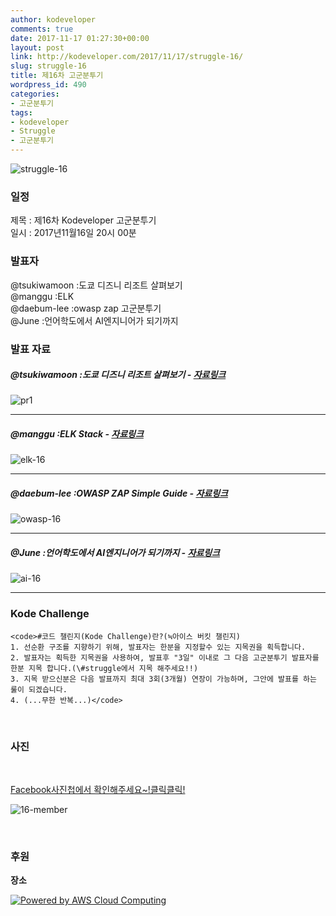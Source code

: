 ```yaml
---
author: kodeveloper
comments: true
date: 2017-11-17 01:27:30+00:00
layout: post
link: http://kodeveloper.com/2017/11/17/struggle-16/
slug: struggle-16
title: 제16차 고군분투기
wordpress_id: 490
categories:
- 고군분투기
tags:
- kodeveloper
- Struggle
- 고군분투기
---
```


![struggle-16](http://kodeveloper.com/wp-content/uploads/2017/11/struggle-16.jpg)

### 일정

제목 : 제16차 Kodeveloper 고군분투기  
일시 : 2017년11월16일 20시 00분

### 발표자

@tsukiwamoon :도쿄 디즈니 리조트 살펴보기  
@manggu :ELK  
@daebum-lee :owasp zap 고군분투기  
@June :언어학도에서 AI엔지니어가 되기까지

### 발표 자료

##### @tsukiwamoon :도쿄 디즈니 리조트 살펴보기 - [자료링크](https://drive.google.com/drive/folders/1W4hfPTMuoj22qncgCsd650zp4FR5iIQv)

![pr1](http://kodeveloper.com/wp-content/uploads/2017/11/pr1.png)

* * *

##### @manggu :ELK Stack - [자료링크](https://drive.google.com/drive/folders/1a1Zz-KSQ78d8CyRlCO9Kmr8-0DrJR4NA)

![elk-16](http://kodeveloper.com/wp-content/uploads/2017/11/elk-16.jpg)

* * *

##### @daebum-lee :OWASP ZAP Simple Guide - [자료링크](https://daebum.com/slides/owasp_zap/)

![owasp-16](http://kodeveloper.com/wp-content/uploads/2017/11/owasp-16.jpg)

* * *

##### @June :언어학도에서 AI엔지니어가 되기까지 - [자료링크](https://docs.google.com/presentation/d/1lCWMXJ_bIPr0QnCjWiLC632Fvt1B0JkOLqGstVe1rDA/edit#slide=id.p)

![ai-16](http://kodeveloper.com/wp-content/uploads/2017/11/ai-16.jpg)

* * *

### Kode Challenge
    
    <code>#코드 챌린지(Kode Challenge)란?(≒아이스 버킷 챌린지)
    1. 선순환 구조를 지향하기 위해, 발표자는 한분을 지정할수 있는 지목권을 획득합니다.
    2. 발표자는 획득한 지목권을 사용하여, 발표후 "3일" 이내로 그 다음 고군분투기 발표자를 한분 지목 합니다.(\#struggle에서 지목 해주세요!!)
    3. 지목 받으신분은 다음 발표까지 최대 3회(3개월) 연장이 가능하며, 그안에 발표를 하는 룰이 되겠습니다.
    4. (...무한 반복...)</code>

 

### 사진

 

[Facebook사진첩에서 확인해주세요~!클릭클릭!](https://www.facebook.com/media/set/?set=oa.1992368331007902&type=3)

![16-member](http://kodeveloper.com/wp-content/uploads/2017/11/16-member.jpg)

 

### 후원

**장소**

[![Powered by AWS Cloud Computing](http://awsmedia.s3.amazonaws.com/AWS_Logo_PoweredBy_127px.png)](http://aws.amazon.com/what-is-cloud-computing)
